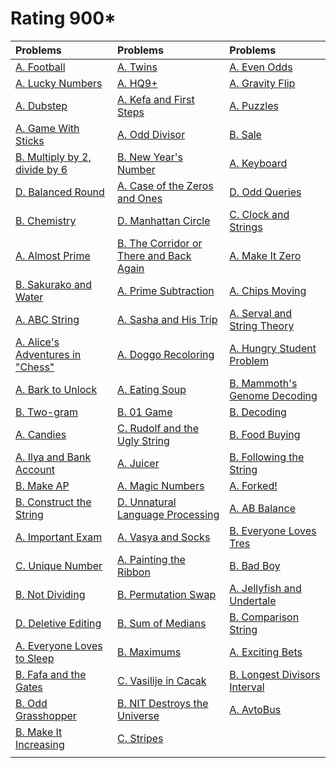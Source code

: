 # Rating 900*
| Problems | Problems | Problems |
| :- | :- | :- |
| [A. Football](https://codeforces.com/problemset/problem/96/A) | [A. Twins](https://codeforces.com/problemset/problem/160/A) | [A. Even Odds](https://codeforces.com/problemset/problem/318/A) |
| [A. Lucky Numbers](https://codeforces.com/problemset/problem/1808/A) | [A. HQ9+](https://codeforces.com/problemset/problem/133/A) | [A. Gravity Flip](https://codeforces.com/problemset/problem/405/A) |
| [A. Dubstep](https://codeforces.com/problemset/problem/208/A) | [A. Kefa and First Steps](https://codeforces.com/problemset/problem/580/A) | [A. Puzzles](https://codeforces.com/problemset/problem/337/A) |
| [A. Game With Sticks](https://codeforces.com/problemset/problem/451/A) | [A. Odd Divisor](https://codeforces.com/problemset/problem/1475/A) | [B. Sale](https://codeforces.com/problemset/problem/34/B) |
| [B. Multiply by 2, divide by 6](https://codeforces.com/problemset/problem/1374/B) | [B. New Year's Number](https://codeforces.com/problemset/problem/1475/B) | [A. Keyboard](https://codeforces.com/problemset/problem/474/A) |
| [D. Balanced Round](https://codeforces.com/problemset/problem/1850/D) | [A. Case of the Zeros and Ones](https://codeforces.com/problemset/problem/556/A) | [D. Odd Queries](https://codeforces.com/problemset/problem/1807/D) |
| [B. Chemistry](https://codeforces.com/problemset/problem/1883/B) | [D. Manhattan Circle](https://codeforces.com/problemset/problem/1985/D) | [C. Clock and Strings](https://codeforces.com/problemset/problem/1971/C) |
| [A. Almost Prime](https://codeforces.com/problemset/problem/26/A) | [B. The Corridor or There and Back Again](https://codeforces.com/problemset/problem/1872/B) | [A. Make It Zero](https://codeforces.com/problemset/problem/1869/A) |
| [B. Sakurako and Water](https://codeforces.com/problemset/problem/2033/B) | [A. Prime Subtraction](https://codeforces.com/problemset/problem/1238/A) | [A. Chips Moving](https://codeforces.com/problemset/problem/1213/A) |
| [A. ABC String](https://codeforces.com/problemset/problem/1494/A) | [A. Sasha and His Trip](https://codeforces.com/problemset/problem/1113/A) | [A. Serval and String Theory](https://codeforces.com/problemset/problem/2085/A) |
| [A. Alice's Adventures in "Chess"](https://codeforces.com/problemset/problem/2028/A) | [A. Doggo Recoloring](https://codeforces.com/problemset/problem/1025/A) | [A. Hungry Student Problem](https://codeforces.com/problemset/problem/903/A) |
| [A. Bark to Unlock](https://codeforces.com/problemset/problem/868/A) | [A. Eating Soup](https://codeforces.com/problemset/problem/1163/A) | [B. Mammoth's Genome Decoding](https://codeforces.com/problemset/problem/747/B) |
| [B. Two-gram](https://codeforces.com/problemset/problem/977/B) | [B. 01 Game](https://codeforces.com/problemset/problem/1373/B) | [B. Decoding](https://codeforces.com/problemset/problem/746/B) |
| [A. Candies](https://codeforces.com/problemset/problem/1343/A) | [C. Rudolf and the Ugly String](https://codeforces.com/problemset/problem/1941/C) | [B. Food Buying](https://codeforces.com/problemset/problem/1296/B) |
| [A. Ilya and Bank Account](https://codeforces.com/problemset/problem/313/A) | [A. Juicer](https://codeforces.com/problemset/problem/709/A) | [B. Following the String](https://codeforces.com/problemset/problem/1927/B) |
| [B. Make AP](https://codeforces.com/problemset/problem/1624/B) | [A. Magic Numbers](https://codeforces.com/problemset/problem/320/A) | [A. Forked!](https://codeforces.com/problemset/problem/1904/A) |
| [B. Construct the String](https://codeforces.com/problemset/problem/1335/B) | [D. Unnatural Language Processing](https://codeforces.com/problemset/problem/1915/D) | [A. AB Balance](https://codeforces.com/problemset/problem/1606/A) |
| [A. Important Exam](https://codeforces.com/problemset/problem/1201/A) | [A. Vasya and Socks](https://codeforces.com/problemset/problem/460/A) | [B. Everyone Loves Tres](https://codeforces.com/problemset/problem/2035/B) |
| [C. Unique Number](https://codeforces.com/problemset/problem/1462/C) | [A. Painting the Ribbon](https://codeforces.com/problemset/problem/1954/A) | [B. Bad Boy](https://codeforces.com/problemset/problem/1537/B) |
| [B. Not Dividing](https://codeforces.com/problemset/problem/1794/B) | [B. Permutation Swap](https://codeforces.com/problemset/problem/1828/B) | [A. Jellyfish and Undertale](https://codeforces.com/problemset/problem/1875/A) |
| [D. Deletive Editing](https://codeforces.com/problemset/problem/1666/D) | [B. Sum of Medians](https://codeforces.com/problemset/problem/1440/B) | [B. Comparison String](https://codeforces.com/problemset/problem/1837/B) |
| [A. Everyone Loves to Sleep](https://codeforces.com/problemset/problem/1714/A) | [B. Maximums](https://codeforces.com/problemset/problem/1326/B) | [A. Exciting Bets](https://codeforces.com/problemset/problem/1543/A) |
| [B. Fafa and the Gates](https://codeforces.com/problemset/problem/935/B) | [C. Vasilije in Cacak](https://codeforces.com/problemset/problem/1878/C) | [B. Longest Divisors Interval](https://codeforces.com/problemset/problem/1855/B) |
| [B. Odd Grasshopper](https://codeforces.com/problemset/problem/1607/B) | [B. NIT Destroys the Universe](https://codeforces.com/problemset/problem/1696/B) | [A. AvtoBus](https://codeforces.com/problemset/problem/1679/A) |
| [B. Make It Increasing](https://codeforces.com/problemset/problem/1675/B) | [C. Stripes](https://codeforces.com/contest/1742/problem/C) | []() |
| []() | []() | []() |